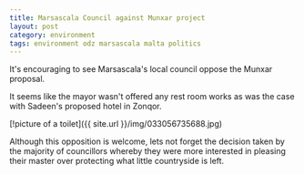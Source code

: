 ```yaml
---
title: Marsascala Council against Munxar project
layout: post
category: environment
tags: environment odz marsascala malta politics
---
```


It's encouraging to see Marsascala's local council oppose the Munxar proposal.

It seems like the mayor wasn't offered any rest room works as was the case with Sadeen's proposed hotel in Zonqor.

[!picture of a toilet]({{ site.url }}/img/033056735688.jpg)

Although this opposition is welcome, lets not forget the decision taken by the majority of councillors whereby they 
were more interested in pleasing their master over protecting what little countryside is left.
